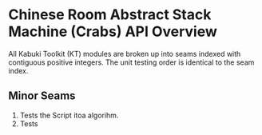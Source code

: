# Chinese Room Abstract Stack Machine (Crabs) API Overview

All Kabuki Toolkit (KT) modules are broken up into seams indexed with contiguous positive integers. The unit testing order is identical to the seam index.

## Minor Seams

1. Tests the Script itoa algorihm.
2. Tests 
